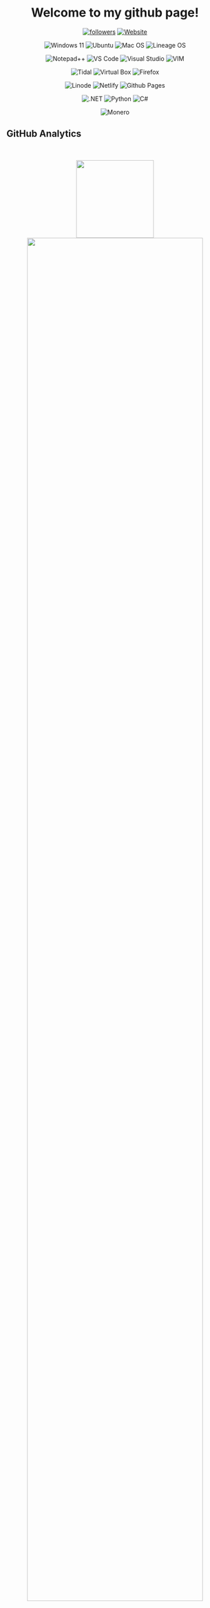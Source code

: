 <h1 align="center">
  Welcome to my github page!
</h1>
<p align="center">
  
<a href="https://github.com/itsfelk">
<img alt="followers" title="Follow me on Github" src="https://img.shields.io/github/followers/itsfelk?color=236ad3&labelColor=1155ba&style=for-the-badge&logo=github&label=Followers"/></a>
          
<a href="https://myepicwebsite.net">
<img alt="Website" title="Visit my Website" src="https://img.shields.io/website?label=myepicwebsite.net&style=for-the-badge&url=https://myepicwebsite.net"/></a>
<p align="center">

<p align="center">
<img title="Windows 11" src="https://img.shields.io/badge/Windows_11-0078d4?style=for-the-badge&logo=windows-11&logoColor=white"/></a>
<img title="Ubuntu" src="https://img.shields.io/badge/Ubuntu-E95420?style=for-the-badge&logo=ubuntu&logoColor=white"/></a>
<img title="Mac OS" src="https://img.shields.io/badge/mac%20os-000000?style=for-the-badge&logo=apple&logoColor=white"/></a>
<img title="Lineage OS" src="https://img.shields.io/badge/lineageos-167C80?style=for-the-badge&logo=lineageos&logoColor=white"/></a>

<p align="center">
<img title="Notepad++" src="https://img.shields.io/badge/Notepad++-90E59A.svg?style=for-the-badge&logo=notepad%2B%2B&logoColor=black"/></a>
<img title="VS Code" src="https://img.shields.io/badge/VSCode-0078D4?style=for-the-badge&logo=visual%20studio%20code&logoColor=white"/></a>
<img title="Visual Studio" src="https://img.shields.io/badge/Visual_Studio-5C2D91?style=for-the-badge&logo=visual%20studio&logoColor=white"/></a>
<img title="VIM" src="https://img.shields.io/badge/VIM-%2311AB00.svg?&style=for-the-badge&logo=vim&logoColor=white"/></a>

<p align="center">
<img title="Tidal" src="https://img.shields.io/badge/Tidal-000000?style=for-the-badge&logo=Tidal&logoColor=white"/></a>
<img title="Virtual Box" src="https://img.shields.io/badge/VirtualBox-21416b?style=for-the-badge&logo=VirtualBox&logoColor=white"/></a>
<img title="Firefox" src="https://img.shields.io/badge/Firefox_Browser-FF7139?style=for-the-badge&logo=Firefox-Browser&logoColor=white"/></a>

<p align="center">
<img title="Linode" src="https://img.shields.io/badge/Linode-00A95C?style=for-the-badge&logo=Linode&logoColor=white"/></a>
<img title="Netlify" src="https://img.shields.io/badge/Netlify-00C7B7?style=for-the-badge&logo=netlify&logoColor=white"/></a>
<img title="Github Pages" src="https://img.shields.io/badge/GitHub%20Pages-222222?style=for-the-badge&logo=GitHub%20Pages&logoColor=white"/></a>

<p align="center">
<img title=".NET" src="https://img.shields.io/badge/.NET-512BD4?style=for-the-badge&logo=dotnet&logoColor=white"/></a>
<img title="Python" src="https://img.shields.io/badge/Python-FFD43B?style=for-the-badge&logo=python&logoColor=blue"/></a>
<img title="C#" src="https://img.shields.io/badge/C%23-239120?style=for-the-badge&logo=c-sharp&logoColor=white"/></a>

<p align="center">
<img title="Monero" src="https://img.shields.io/badge/monero-FF6600?style=for-the-badge&logo=monero&logoColor=white"/></a>

 ## GitHub Analytics
 <br>

<p align="center">
<a href="https://github.com/itsfelk">
  <img height="180em" src="https://github-readme-stats.vercel.app/api?username=itsfelk&show_icons=true&theme=transparent&include_all_commits=true&count_private=false&hide_border=true"/>
  <img width="90%" src="https://github-readme-streak-stats.herokuapp.com/?user=itsfelk&show_icons=true&locale=en&layout=demo&theme=transparent&hide_border=true" />
</p>
</p>

why, because I wanted to?

